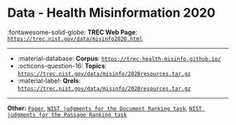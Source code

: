 # Data - Health Misinformation 2020 

:fontawesome-solid-globe: **TREC Web Page**: [`https://trec.nist.gov/data/misinfo2020.html`](https://trec.nist.gov/data/misinfo2020.html)

---

- :material-database: **Corpus**: [`https://trec-health-misinfo.github.io/`](https://trec-health-misinfo.github.io/)
- :octicons-question-16: **Topics**: [`https://trec.nist.gov/data/misinfo/2020resources.tar.gz`](https://trec.nist.gov/data/misinfo/2020resources.tar.gz)
- :material-label: **Qrels**: [`https://trec.nist.gov/data/misinfo/2020resources.tar.gz`](https://trec.nist.gov/data/misinfo/2020resources.tar.gz)


---

**Other:** [`Paper`](https://arxiv.org/abs/1611.09268), [`NIST judgments for the Document Ranking task`](https://trec.nist.gov/data/deep/2020qrels-docs.txt), [`NIST judgments for the Passage Ranking task`](https://trec.nist.gov/data/deep/2020qrels-pass.txt)
